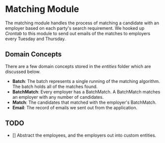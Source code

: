# Matching Module

The matching module handles the process of matching a candidate with an employer based on each
party's search requirement. We hooked up _Crontab_ to this module to send out emails of the matches
to employers every Tuesday and Thursday.

## Domain Concepts

There are a few domain concepts stored in the _entities_ folder which are discussed below.
- **Batch**: The batch represents a single running of the matching algorithm. The batch holds all of 
    the matches found.
- **BatchMatch**: Every employer has a BatchMatch. A BatchMatch matches an employer with any number 
    of candidates.
- **Match**: The candidates that matched with the employer's BatchMatch.
- **Email**: The record of emails we sent out from the application.

## TODO
- [] Abstract the employees, and the employers out into custom entities.
